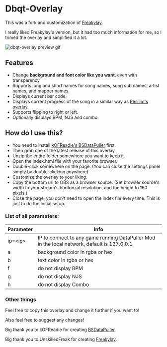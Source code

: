 # Dbqt-Overlay
This was a fork and customization of [Freakylay](https://github.com/UnskilledFreak/Freakylay).

I really liked Freakylay's version, but it had too much information for me, so I trimed the overlay and simplified it a lot.

![dbqt-overlay preview gif](https://media.giphy.com/media/57l8R9YCoZwKOlxJR7/giphy.gif)

## Features

- Change **background and font color like you want**, even with transparency
- Supports long and short names for song names, song sub names, artist names, and mapper names.
- Displays current bsr code.
- Displays current progress of the song in a similar way as [Resilim's overlay](https://github.com/Reselim/beat-saber-overlay).
- Supports flipping to right or left.
- Optionally displays BPM, NJS and combo.

## How do I use this?

- You need to install [kOFReadie's BSDataPuller](https://github.com/kOFReadie/BSDataPuller) first.
- Then grab one of the latest release of this overlay.
- Unzip the entire folder somewhere you want to keep it.
- Open the index.html file with your favorite browser.
- Double-click somewhere on the page. (You can close the settings panel simply by double-clicking anywhere)
- Customize the overlay to your liking.
- Copy the bottom url to OBS as a browser source. (Set browser source's width to your stream's horitonzal resolution, and the height to 160 pixels.)
- Close the page, you don't need to open the index file every time. This is just to do the initial setup.

### List of all parameters:

|Parameter|Info
|---|---|
|ip=\<ip\>|IP to connect to any game running DataPuller Mod in the local network, default is 127.0.0.1|
|a|background color in rgba or hex|
|b|text color in rgba or hex|
|f|do not display BPM|
|g|do not display NJS|
|h|do not display Combo|

### Other things
Feel free to copy this overlay and change it further if you want to!

Also feel free to suggest any changes!

Big thank you to kOFReadie for creating [BSDataPuller](https://github.com/kOFReadie/BSDataPuller).

Big thank you to UnskilledFreak for creating [Freakylay](https://github.com/UnskilledFreak/Freakylay).
